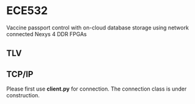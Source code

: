 # ECE532
Vaccine passport control  with on-cloud database storage using network connected Nexys 4 DDR FPGAs

## TLV

## TCP/IP
Please first use **client.py** for connection. The connection class is under construction.